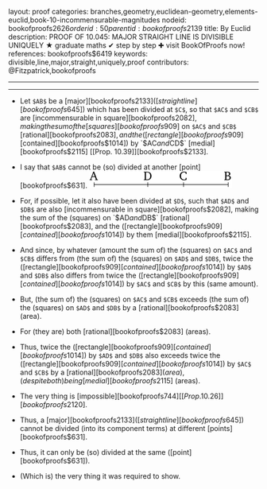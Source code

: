 layout: proof
categories: branches,geometry,euclidean-geometry,elements-euclid,book-10-incommensurable-magnitudes
nodeid: bookofproofs$2626
orderid: 50
parentid: bookofproofs$2139
title: By Euclid
description: PROOF OF 10.045: MAJOR STRAIGHT LINE IS DIVISIBLE UNIQUELY &#9733; graduate maths &#10004; step by step &#10010; visit BookOfProofs now!
references: bookofproofs$6419
keywords: divisible,line,major,straight,uniquely,proof
contributors: @Fitzpatrick,bookofproofs

---


---



* Let `$AB$` be a [major][bookofproofs$2133] ([straight line][bookofproofs$645]) which has been divided at `$C$`, so that `$AC$` and `$CB$` are [incommensurable in square][bookofproofs$2082], making the sum of the [squares][bookofproofs$909] on `$AC$` and `$CB$` [rational][bookofproofs$2083], and the ([rectangle][bookofproofs$909] [contained][bookofproofs$1014]) by `$AC$` and `$CD$` [medial][bookofproofs$2115] [[Prop. 10.39]][bookofproofs$2133].
* I say that `$AB$` cannot be (so) divided at another [point][bookofproofs$631].
![fig042e](https://github.com/bookofproofs/bookofproofs.github.io/blob/main/_sources/_assets/images/euclid/Book10/fig042e.png?raw=true)

* For, if possible, let it also have been divided at `$D$`, such that `$AD$` and `$DB$` are also [incommensurable in square][bookofproofs$2082], making the sum of the (squares) on `$AD$` and `$DB$` [rational][bookofproofs$2083], and the ([rectangle][bookofproofs$909] [contained][bookofproofs$1014]) by them [medial][bookofproofs$2115].
* And since, by whatever (amount the sum of) the (squares) on `$AC$` and `$CB$` differs from (the sum of) the (squares) on `$AD$` and `$DB$`, twice the ([rectangle][bookofproofs$909] [contained][bookofproofs$1014]) by `$AD$` and `$DB$` also differs from twice the ([rectangle][bookofproofs$909] [contained][bookofproofs$1014]) by `$AC$` and `$CB$` by this (same amount).
* But, (the sum of) the (squares) on `$AC$` and `$CB$` exceeds (the sum of) the (squares) on `$AD$` and `$DB$` by a [rational][bookofproofs$2083] (area).
* For (they are) both [rational][bookofproofs$2083] (areas).
* Thus, twice the ([rectangle][bookofproofs$909] [contained][bookofproofs$1014]) by `$AD$` and `$DB$` also exceeds twice the ([rectangle][bookofproofs$909] [contained][bookofproofs$1014]) by `$AC$` and `$CB$` by a [rational][bookofproofs$2083] (area), (despite both) being [medial][bookofproofs$2115] (areas).
* The very thing is [impossible][bookofproofs$744] [[Prop. 10.26]][bookofproofs$2120].
* Thus, a [major][bookofproofs$2133] ([straight line][bookofproofs$645]) cannot be divided (into its component terms) at different [points][bookofproofs$631].
* Thus, it can only be (so) divided at the same ([point][bookofproofs$631]).
* (Which is) the very thing it was required to show.
